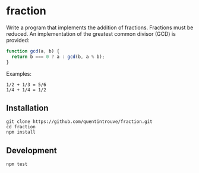 # fraction

Write a program that implements the addition of fractions. Fractions must be reduced. An implementation of the greatest common divisor (GCD) is provided:

```javascript
function gcd(a, b) {
  return b === 0 ? a : gcd(b, a % b);
}
```

Examples:

```
1/2 + 1/3 = 5/6
1/4 + 1/4 = 1/2
```

## Installation

```
git clone https://github.com/quentintrouve/fraction.git
cd fraction
npm install
```

## Development

```
npm test
```
